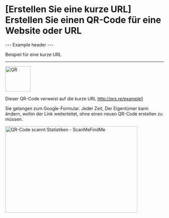 <h1>[Erstellen Sie eine kurze URL] Erstellen Sie einen QR-Code für eine Website oder URL</h1>

--- Example header ---

Beispiel für eine kurze URL

----------

<div class="d-flex justify-start align-center mb-4">
    <div class="mr-5"><img src="https://media.scanmefindme.com/dynamic/url/url-popup-qr.svg"
        width="80" height="80" alt="QR"></div>
    <p>Dieser QR-Code verweist auf die kurze URL
        <a href="http://qrs.re/example1"
            target="_blank" rel="noopener" class="smfm-externallink">
            http://qrs.re/example1
        </a>
    </p>
</div>

<p class="mb-7">Sie gelangen zum Google-Formular. Jeder Zeit,
     Der Eigentümer kann ändern, wohin der Link weiterleitet, ohne einen neuen QR-Code erstellen zu müssen.</p>

<p><img
src="https://media.scanmefindme.com/dynamic/url/url-popup-dahsboard.png"
width="420" height="274" alt="QR-Code scannt Statistiken - ScanMeFindMe"></p>